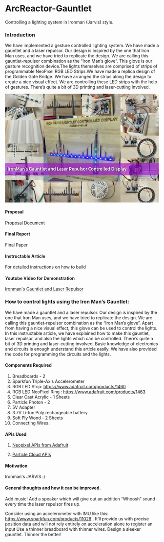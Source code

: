 # ArcReactor-Gauntlet
Controlling a lighting system in Ironman (Jarvis) style.

### Introduction
We have implemented a gesture controlled lighting system. We have made a gauntlet and a laser repulsor. Our design is inspired by the one that Iron Man uses, and we have tried to replicate the design. We are calling this gauntlet-repulsor combination as the “Iron Man’s glove”. This glove is our gesture recognition device.The lights themselves are comprised of strips of programmable NeoPixel RGB LED Strips.We have made a replica design of the Golden Gate Bridge. We have arranged the strips along the design to create a nice visual effect. We are controlling these LED strips with the help of gestures. There’s quite a bit of 3D printing and laser-cutting involved.

![Network Strength Simulation](/Images/GauntletDisplayBanner.jpg)

#### Proposal
[Proposal Document](https://github.com/nathan5x/ArcReactor-Gauntlet/blob/master/Docs/ArcReactor_Proposal.pdf)

#### Final Report
[Final Paper](https://github.com/nathan5x/ArcReactor-Gauntlet/blob/master/Docs/FinalPaper.pdf)

#### Instructable Article
[For detailed instructions on how to build](http://www.instructables.com/id/Ironmans-ArcReactor-Gauntlet-Light-Controlling-Sys/)

#### Youtube Video for Demonstration
[Ironman's Gauntlet and Laser Repulsor](https://youtu.be/D1eNAbzzMB0)

### How to control lights using the Iron Man’s Gauntlet:
We have made a gauntlet and a laser repulsor. Our design is inspired by the one that Iron Man uses, and we have tried to replicate the design. We are calling this gauntlet-repulsor combination as the “Iron Man’s glove”.
Apart from having a nice visual effect, this glove can be used to control the lights.
In this instructable article, we have explained how to make this gauntlet, laser repulsor, and also the lights which can be controlled. There’s quite a bit of 3D printing and laser-cutting involved. Basic knowledge of electronics and circuits is enough understand this article easily. We have also provided the code for programming the circuits and the lights.

#### Components Required
1. Breadboards - 2
2. Sparkfun Triple-Axis Accelerometer
3. RGB LED Strip: https://www.adafruit.com/products/1460
4. RGB LED NeoPixel Ring : https://www.adafruit.com/products/1463
5. Clear Cast Acrylic - 1 Sheets
6. Particle Photon - 2
7. 5V Adapter
8. 3.7V Li-Ion Poly rechargeable battery
9. Soft Ply Wood - 2 Sheets
10. Connecting Wires.

#### APIs Used
1. [Neopixel APIs from Adafruit](https://github.com/adafruit/Adafruit_NeoPixel)

2. [Particle Cloud APIs](https://docs.particle.io/reference/api/)

#### Motivation
Ironman's JARVIS :)

#### General thoughts and how it can be improved.
Add music! Add a speaker which will give out an addition “Whoosh” sound every time the laser repulsor fires up.

Consider using an accelerometer with IMU like this: https://www.sparkfun.com/products/11028 . It’ll provide us with precise position data and will not rely entirely on acceleration alone to register an input
Use a thinner breadboard with thinner wires. Design a sleeker gauntlet. Thinner the better!
